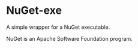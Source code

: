 # NuGet-exe

A simple wrapper for a NuGet executable.

NuGet is an Apache Software Foundation program.